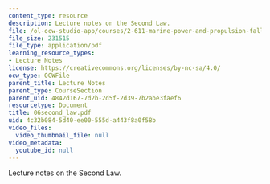 ```yaml
---
content_type: resource
description: Lecture notes on the Second Law.
file: /ol-ocw-studio-app/courses/2-611-marine-power-and-propulsion-fall-2006/4c32b0845d40ee00555da443f8a0f58b_06second_law.pdf
file_size: 231515
file_type: application/pdf
learning_resource_types:
- Lecture Notes
license: https://creativecommons.org/licenses/by-nc-sa/4.0/
ocw_type: OCWFile
parent_title: Lecture Notes
parent_type: CourseSection
parent_uid: 4842d167-7d2b-2d5f-2d39-7b2abe3faef6
resourcetype: Document
title: 06second_law.pdf
uid: 4c32b084-5d40-ee00-555d-a443f8a0f58b
video_files:
  video_thumbnail_file: null
video_metadata:
  youtube_id: null
---
```

Lecture notes on the Second Law.